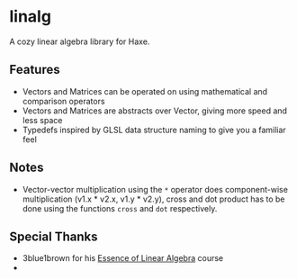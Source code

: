 # linalg

A cozy linear algebra library for Haxe.

## Features

* Vectors and Matrices can be operated on using mathematical and comparison operators
* Vectors and Matrices are abstracts over Vector<Float>, giving more speed and less space
* Typedefs inspired by GLSL data structure naming to give you a familiar feel

## Notes

* Vector-vector multiplication using the `*` operator does component-wise multiplication (v1.x * v2.x, v1.y * v2.y), cross and dot product
has to be done using the functions `cross` and `dot` respectively.

## Special Thanks

* 3blue1brown for his [Essence of Linear Algebra](https://www.youtube.com/watch?v=fNk_zzaMoSs&list=PLZHQObOWTQDPD3MizzM2xVFitgF8hE_ab) course
* 